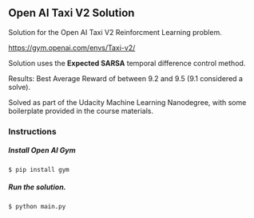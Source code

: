 ## Open AI Taxi V2 Solution

Solution for the Open AI Taxi V2 Reinforcment Learning problem.

https://gym.openai.com/envs/Taxi-v2/

Solution uses the **Expected SARSA** temporal difference control method.

Results: Best Average Reward of between 9.2 and 9.5 (9.1 considered a solve).

Solved as part of the Udacity Machine Learning Nanodegree, with some boilerplate provided in the course materials.


### Instructions

##### Install Open AI Gym
`$ pip install gym`

##### Run the solution.
`$ python main.py`